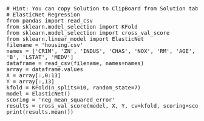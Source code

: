 <pre class="file" data-target="clipboard">
# Hint: You can copy Solution to ClipBoard from Solution tab in Step 2
# ElasticNet Regression
from pandas import read_csv
from sklearn.model_selection import KFold
from sklearn.model_selection import cross_val_score
from sklearn.linear_model import ElasticNet
filename = 'housing.csv'
names = ['CRIM', 'ZN', 'INDUS', 'CHAS', 'NOX', 'RM', 'AGE', 'DIS', 'RAD', 'TAX', 'PTRATIO',
'B', 'LSTAT', 'MEDV']
dataframe = read_csv(filename, names=names)
array = dataframe.values
X = array[:,0:13]
Y = array[:,13]
kfold = KFold(n_splits=10, random_state=7)
model = ElasticNet()
scoring = 'neg_mean_squared_error'
results = cross_val_score(model, X, Y, cv=kfold, scoring=scoring)
print(results.mean())

</pre>